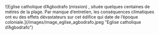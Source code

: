 
<div class="figure" markdown="1">
![Eglise catholique d’Agbodrafo (mission) , située quelques centaines de mètres de la plage. Par manque d’entretien, les conséquences climatiques ont eu des effets dévastateurs sur cet édifice qui date de l’époque coloniale.](/images/image_eglise_agbodrafo.jpeg "Eglise catholique d’Agbodrafo")
</div>